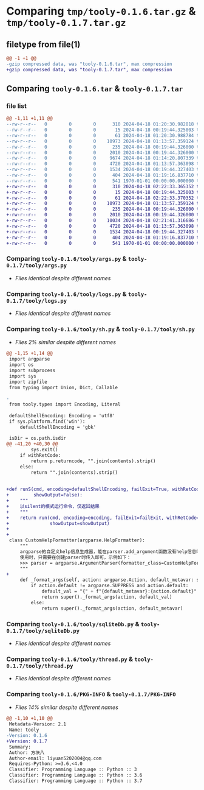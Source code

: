 # Comparing `tmp/tooly-0.1.6.tar.gz` & `tmp/tooly-0.1.7.tar.gz`

## filetype from file(1)

```diff
@@ -1 +1 @@
-gzip compressed data, was "tooly-0.1.6.tar", max compression
+gzip compressed data, was "tooly-0.1.7.tar", max compression
```

## Comparing `tooly-0.1.6.tar` & `tooly-0.1.7.tar`

### file list

```diff
@@ -1,11 +1,11 @@
--rw-r--r--   0        0        0      310 2024-04-18 01:20:30.982818 tooly-0.1.6/pyproject.toml
--rw-r--r--   0        0        0       15 2024-04-18 00:19:44.325003 tooly-0.1.6/tooly/.gitignore
--rw-r--r--   0        0        0       61 2024-04-18 01:20:30.988784 tooly-0.1.6/tooly/__init__.py
--rw-r--r--   0        0        0    10973 2024-04-18 01:13:57.359124 tooly-0.1.6/tooly/args.py
--rw-r--r--   0        0        0      235 2024-04-18 00:19:44.326000 tooly-0.1.6/tooly/files.py
--rw-r--r--   0        0        0     2010 2024-04-18 00:19:44.326000 tooly-0.1.6/tooly/logs.py
--rw-r--r--   0        0        0     9674 2024-04-18 01:14:20.807339 tooly-0.1.6/tooly/sh.py
--rw-r--r--   0        0        0     4720 2024-04-18 01:13:57.363098 tooly-0.1.6/tooly/sqliteDb.py
--rw-r--r--   0        0        0     1534 2024-04-18 00:19:44.327403 tooly-0.1.6/tooly/thread.py
--rw-r--r--   0        0        0      404 2024-04-18 01:19:16.837710 tooly-0.1.6/tooly/types.py
--rw-r--r--   0        0        0      541 1970-01-01 00:00:00.000000 tooly-0.1.6/PKG-INFO
+-rw-r--r--   0        0        0      310 2024-04-18 02:22:33.365352 tooly-0.1.7/pyproject.toml
+-rw-r--r--   0        0        0       15 2024-04-18 00:19:44.325003 tooly-0.1.7/tooly/.gitignore
+-rw-r--r--   0        0        0       61 2024-04-18 02:22:33.370352 tooly-0.1.7/tooly/__init__.py
+-rw-r--r--   0        0        0    10973 2024-04-18 01:13:57.359124 tooly-0.1.7/tooly/args.py
+-rw-r--r--   0        0        0      235 2024-04-18 00:19:44.326000 tooly-0.1.7/tooly/files.py
+-rw-r--r--   0        0        0     2010 2024-04-18 00:19:44.326000 tooly-0.1.7/tooly/logs.py
+-rw-r--r--   0        0        0    10034 2024-04-18 02:21:41.316686 tooly-0.1.7/tooly/sh.py
+-rw-r--r--   0        0        0     4720 2024-04-18 01:13:57.363098 tooly-0.1.7/tooly/sqliteDb.py
+-rw-r--r--   0        0        0     1534 2024-04-18 00:19:44.327403 tooly-0.1.7/tooly/thread.py
+-rw-r--r--   0        0        0      404 2024-04-18 01:19:16.837710 tooly-0.1.7/tooly/types.py
+-rw-r--r--   0        0        0      541 1970-01-01 00:00:00.000000 tooly-0.1.7/PKG-INFO
```

### Comparing `tooly-0.1.6/tooly/args.py` & `tooly-0.1.7/tooly/args.py`

 * *Files identical despite different names*

### Comparing `tooly-0.1.6/tooly/logs.py` & `tooly-0.1.7/tooly/logs.py`

 * *Files identical despite different names*

### Comparing `tooly-0.1.6/tooly/sh.py` & `tooly-0.1.7/tooly/sh.py`

 * *Files 2% similar despite different names*

```diff
@@ -1,15 +1,14 @@
 import argparse
 import os
 import subprocess
 import sys
 import zipfile
 from typing import Union, Dict, Callable
 
-
 from tooly.types import Encoding, Literal
 
 defaultShellEncoding: Encoding = 'utf8'
 if sys.platform.find('win'):
     defaultShellEncoding = 'gbk'
 
 isDir = os.path.isdir
@@ -41,20 +40,30 @@
         sys.exit()
     if withRetCode:
         return p.returncode, "".join(contents).strip()
     else:
         return "".join(contents).strip()
 
 
+def runS(cmd, encoding=defaultShellEncoding, failExit=True, withRetCode=False, log=print, showCmd=False,
+         showOutput=False):
+    """
+    以silent的模式运行命令，仅返回结果
+    """
+    return run(cmd, encoding=encoding, failExit=failExit, withRetCode=withRetCode, log=log, showCmd=showCmd,
+               showOutput=showOutput)
+
+
 class CustomHelpFormatter(argparse.HelpFormatter):
     """
     argparse的自定义help信息生成器，能在parser.add_argument函数没有help信息时打印default信息
     使用时，只需要在创建parser时传入即可，示例如下：
     >>> parser = argparse.ArgumentParser(formatter_class=CustomHelpFormatter)
     """
+
     def _format_args(self, action: argparse.Action, default_metavar: str) -> str:
         if action.default != argparse.SUPPRESS and action.default:
             default_val = "{" + f"{default_metavar}:{action.default}" + "}"
             return super()._format_args(action, default_val)
         else:
             return super()._format_args(action, default_metavar)
```

### Comparing `tooly-0.1.6/tooly/sqliteDb.py` & `tooly-0.1.7/tooly/sqliteDb.py`

 * *Files identical despite different names*

### Comparing `tooly-0.1.6/tooly/thread.py` & `tooly-0.1.7/tooly/thread.py`

 * *Files identical despite different names*

### Comparing `tooly-0.1.6/PKG-INFO` & `tooly-0.1.7/PKG-INFO`

 * *Files 14% similar despite different names*

```diff
@@ -1,10 +1,10 @@
 Metadata-Version: 2.1
 Name: tooly
-Version: 0.1.6
+Version: 0.1.7
 Summary: 
 Author: 方块八
 Author-email: liyuan5202004@qq.com
 Requires-Python: >=3.6,<4.0
 Classifier: Programming Language :: Python :: 3
 Classifier: Programming Language :: Python :: 3.6
 Classifier: Programming Language :: Python :: 3.7
```

